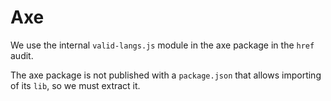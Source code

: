 # Axe

We use the internal `valid-langs.js` module in the axe package in the `href` audit.

The axe package is not published with a `package.json` that allows importing
of its `lib`, so we must extract it.
